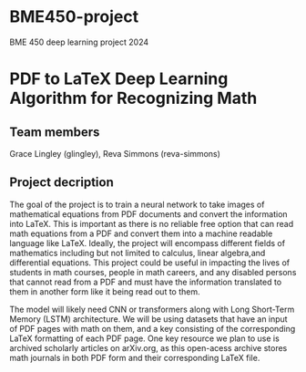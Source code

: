 # BME450-project
BME 450 deep learning project 2024
# PDF to LaTeX Deep Learning Algorithm for Recognizing Math
## Team members
  Grace Lingley (glingley), Reva Simmons (reva-simmons)
## Project decription
  The goal of the project is to train a neural network to take images of mathematical equations from PDF documents and convert the information into LaTeX. This is important as there is no reliable free option that can read math equations from a PDF and convert them into a machine readable language like LaTeX. Ideally, the project will encompass different fields of mathematics including but not limited to calculus, linear algebra,and differential equations. This project could be useful in impacting the lives of students in math courses, people in math careers, and any disabled persons that cannot read from a PDF and must have the information translated to them in another form like it being read out to them.
  
  The model will likely need CNN or transformers along with Long Short-Term Memory (LSTM) architecture. We will be using datasets that have an input of PDF pages with math on them, and a key consisting of the corresponding LaTeX formatting of each PDF page. One key resource we plan to use is archived scholarly articles on arXiv.org, as this open-acess archive stores math journals in both PDF form and their corresponding LaTeX file. 

